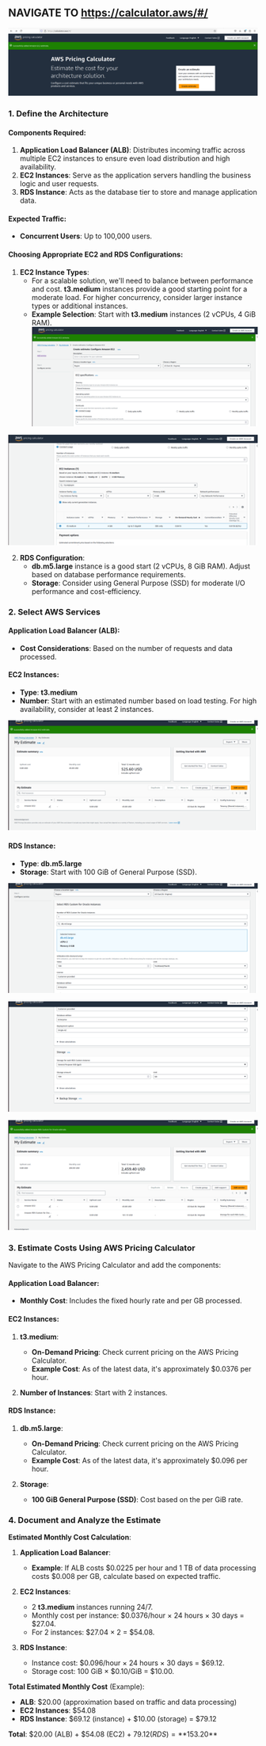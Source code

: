 ## NAVIGATE TO https://calculator.aws/#/

![alt text](image.png)

### 1. Define the Architecture

#### Components Required:
1. **Application Load Balancer (ALB)**: Distributes incoming traffic across multiple EC2 instances to ensure even load distribution and high availability.
2. **EC2 Instances**: Serve as the application servers handling the business logic and user requests.
3. **RDS Instance**: Acts as the database tier to store and manage application data.

#### Expected Traffic:
- **Concurrent Users**: Up to 100,000 users.

#### Choosing Appropriate EC2 and RDS Configurations:

1. **EC2 Instance Types**:
   - For a scalable solution, we'll need to balance between performance and cost. **t3.medium** instances provide a good starting point for a moderate load. For higher concurrency, consider larger instance types or additional instances.
   - **Example Selection**: Start with **t3.medium** instances (2 vCPUs, 4 GiB RAM). 
   ![alt text](image-1.png)

 ![alt text](image-3.png)

2. **RDS Configuration**:
   - **db.m5.large** instance is a good start (2 vCPUs, 8 GiB RAM). Adjust based on database performance requirements.
   - **Storage**: Consider using General Purpose (SSD) for moderate I/O performance and cost-efficiency. 

### 2. Select AWS Services

#### Application Load Balancer (ALB):
- **Cost Considerations**: Based on the number of requests and data processed.

#### EC2 Instances:
- **Type**: **t3.medium**
- **Number**: Start with an estimated number based on load testing. For high availability, consider at least 2 instances.

![alt text](image-4.png)

#### RDS Instance:
- **Type**: **db.m5.large**
- **Storage**: Start with 100 GiB of General Purpose (SSD).

![alt text](image-5.png)

![alt text](image-6.png)

![alt text](image-7.png)

### 3. Estimate Costs Using AWS Pricing Calculator

Navigate to the AWS Pricing Calculator and add the components:

#### Application Load Balancer:
- **Monthly Cost**: Includes the fixed hourly rate and per GB processed.

#### EC2 Instances:
1. **t3.medium**:
   - **On-Demand Pricing**: Check current pricing on the AWS Pricing Calculator.
   - **Example Cost**: As of the latest data, it's approximately $0.0376 per hour.

2. **Number of Instances**: Start with 2 instances.

#### RDS Instance:
1. **db.m5.large**:
   - **On-Demand Pricing**: Check current pricing on the AWS Pricing Calculator.
   - **Example Cost**: As of the latest data, it's approximately $0.096 per hour.

2. **Storage**:
   - **100 GiB General Purpose (SSD)**: Cost based on the per GiB rate.

### 4. Document and Analyze the Estimate

**Estimated Monthly Cost Calculation**:

1. **Application Load Balancer**:
   - **Example**: If ALB costs $0.0225 per hour and 1 TB of data processing costs $0.008 per GB, calculate based on expected traffic.

2. **EC2 Instances**:
   - 2 **t3.medium** instances running 24/7.
   - Monthly cost per instance: $0.0376/hour × 24 hours × 30 days = $27.04.
   - For 2 instances: $27.04 × 2 = $54.08.

3. **RDS Instance**:
   - Instance cost: $0.096/hour × 24 hours × 30 days = $69.12.
   - Storage cost: 100 GiB × $0.10/GiB = $10.00.

**Total Estimated Monthly Cost** (Example):

- **ALB**: $20.00 (approximation based on traffic and data processing)
- **EC2 Instances**: $54.08
- **RDS Instance**: $69.12 (instance) + $10.00 (storage) = $79.12

**Total**: $20.00 (ALB) + $54.08 (EC2) + $79.12 (RDS) = **$153.20**


